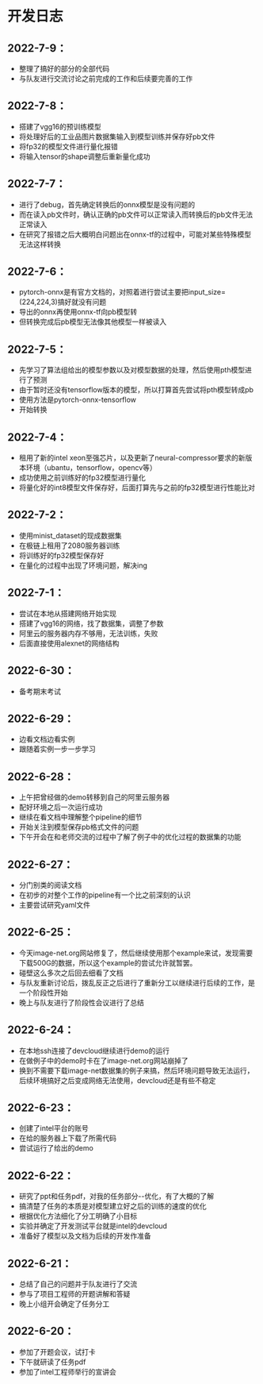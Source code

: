# 开发日志
## 2022-7-9：
+ 整理了搞好的部分的全部代码
+ 与队友进行交流讨论之前完成的工作和后续要完善的工作
## 2022-7-8：
+ 搭建了vgg16的预训练模型
+ 将处理好后的工业品图片数据集输入到模型训练并保存好pb文件
+ 将fp32的模型文件进行量化报错
+ 将输入tensor的shape调整后重新量化成功
## 2022-7-7：
+ 进行了debug，首先确定转换后的onnx模型是没有问题的
+ 而在读入pb文件时，确认正确的pb文件可以正常读入而转换后的pb文件无法正常读入
+ 在研究了报错之后大概明白问题出在onnx-tf的过程中，可能对某些特殊模型无法这样转换
## 2022-7-6：
+ pytorch-onnx是有官方文档的，对照着进行尝试主要把input_size=(224,224,3)搞好就没有问题
+ 导出的onnx再使用onnx-tf向pb模型转
+ 但转换完成后pb模型无法像其他模型一样被读入
## 2022-7-5：
+ 先学习了算法组给出的模型参数以及对模型数据的处理，然后使用pth模型进行了预测
+ 由于暂时还没有tensorflow版本的模型，所以打算首先尝试将pth模型转成pb
+ 使用方法是pytorch-onnx-tensorflow
+ 开始转换
## 2022-7-4：
+ 租用了新的intel xeon至强芯片，以及更新了neural-compressor要求的新版本环境（ubantu，tensorflow，opencv等）
+ 成功使用之前训练好的fp32模型进行量化
+ 将量化好的int8模型文件保存好，后面打算先与之前的fp32模型进行性能比对
## 2022-7-2：
+ 使用minist_dataset的现成数据集
+ 在极链上租用了2080服务器训练
+ 将训练好的fp32模型保存好
+ 在量化的过程中出现了环境问题，解决ing
## 2022-7-1：
+ 尝试在本地从搭建网络开始实现
+ 搭建了vgg16的网络，找了数据集，调整了参数
+ 阿里云的服务器内存不够用，无法训练，失败
+ 后面直接使用alexnet的网络结构
## 2022-6-30：
+ 备考期末考试
## 2022-6-29：
+ 边看文档边看实例
+ 跟随着实例一步一步学习
## 2022-6-28：
+ 上午把曾经做的demo转移到自己的阿里云服务器
+ 配好环境之后一次运行成功
+ 继续在看文档中理解整个pipeline的细节
+ 开始关注到模型保存pb格式文件的问题
+ 下午开会在和老师交流的过程中了解了例子中的优化过程的数据集的功能
## 2022-6-27：
+ 分门别类的阅读文档
+ 在初步的对整个工作的pipeline有一个比之前深刻的认识
+ 主要尝试研究yaml文件
## 2022-6-25：
+ 今天image-net.org网站修复了，然后继续使用那个example来试，发现需要下载500G的数据，所以这个example的尝试允许就暂罢。
+ 碰壁这么多次之后回去细看了文档
+ 与队友重新讨论后，拨乱反正之后进行了重新分工以继续进行后续的工作，是一个阶段性开始
+ 晚上与队友进行了阶段性会议进行了总结
## 2022-6-24：
+ 在本地ssh连接了devcloud继续进行demo的运行
+ 在做例子中的demo时卡在了image-net.org网站崩掉了
+ 换到不需要下载image-net数据集的例子来搞，然后环境问题导致无法运行，后续环境搞好之后变成网络无法使用，devcloud还是有些不稳定
## 2022-6-23：
+ 创建了intel平台的账号
+ 在给的服务器上下载了所需代码
+ 尝试运行了给出的demo
## 2022-6-22：
+ 研究了ppt和任务pdf，对我的任务部分--优化，有了大概的了解
+ 搞清楚了任务的本质是对模型建立好之后的训练的速度的优化
+ 根据优化方法细化了分工明确了小目标
+ 实验并确定了开发测试平台就是intel的devcloud
+ 准备好了模型以及文档为后续的开发作准备
## 2022-6-21：
+ 总结了自己的问题并于队友进行了交流
+ 参与了项目工程师的开题讲解和答疑
+ 晚上小组开会确定了任务分工
## 2022-6-20：
+ 参加了开题会议，试打卡
+ 下午就研读了任务pdf
+ 参加了intel工程师举行的宣讲会

